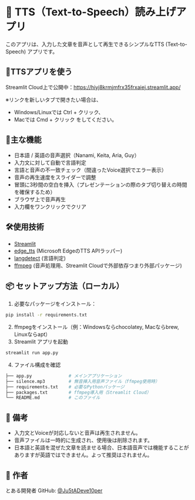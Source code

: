 # 📢 TTS（Text-to-Speech）読み上げアプリ
このアプリは、入力した文章を音声として再生できるシンプルなTTS (Text-to-Speech) アプリです。

## 🚀TTSアプリを使う
Streamlit Cloud上で公開中：https://hiyj8krmjmfrx35frxaiej.streamlit.app/

※リンクを新しいタブで開きたい場合は、
- Windows/Linuxでは Ctrl + クリック、
- Macでは Cmd + クリック をしてください。

## 🧩主な機能
- 日本語 / 英語の音声選択（Nanami, Keita, Aria, Guy）
- 入力文に対して自動で言語判定
- 言語と音声の不一致チェック（間違ったVoice選択でエラー表示）
- 音声の再生速度をスライダーで調整
- 冒頭に3秒間の空白を挿入（プレゼンテーションの際のタブ切り替えの時間を確保するため）
- ブラウザ上で音声再生
- 入力欄をワンクリックでクリア

## 🛠使用技術
- [Streamlit](https://streamlit.io/)
- [edge_tts](https://pypi.org/project/edge-tts/) (Microsoft EdgeのTTS APIラッパー)
- [langdetect](https://pypi.org/project/langdetect/) (言語判定)
- [ffmpeg](https://ffmpeg.org/) (音声処理用、Streamlit Cloudで外部依存つまり外部パッケージ)

## 📦 セットアップ方法（ローカル）
1. 必要なパッケージをインストール：
```bash
pip install -r requirements.txt
```
2. ffmpegをインストール（例：Windowsならchocolatey, Macならbrew, Linuxならapt）
3. Streamlit アプリを起動
```bash
streamlit run app.py
```
4. ファイル構成を確認
```bash
├── app.py              # メインアプリケーション
├── silence.mp3         # 無音挿入用音声ファイル（ffmpeg使用時）
├── requirements.txt    # 必要なPythonパッケージ
├── packages.txt        # ffmpeg導入用（Streamlit Cloud）
└── README.md           # このファイル
```

## 📝 備考
- 入力文とVoiceが対応しないと音声は再生されません。
- 音声ファイルは一時的に生成され、使用後は削除されます。
- 日本語と英語を混ぜた文章を読ませる場合、日本語音声では機能することがありますが英語ではできません。よって推奨はされません。

## 👤 作者
とある開発者
GitHub: [@Ju5tADeve10per](https://github.com/Ju5tADeve10per)